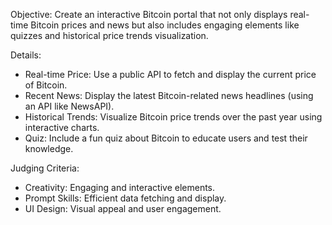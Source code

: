 Objective:
Create an interactive Bitcoin portal that not only displays real-time Bitcoin prices and news but also includes engaging elements like quizzes and historical price trends visualization.

Details:
- Real-time Price: Use a public API to fetch and display the current price of Bitcoin.
- Recent News: Display the latest Bitcoin-related news headlines (using an API like NewsAPI).
- Historical Trends: Visualize Bitcoin price trends over the past year using interactive charts.
- Quiz: Include a fun quiz about Bitcoin to educate users and test their knowledge.

Judging Criteria:
- Creativity: Engaging and interactive elements.
- Prompt Skills: Efficient data fetching and display.
- UI Design: Visual appeal and user engagement.

